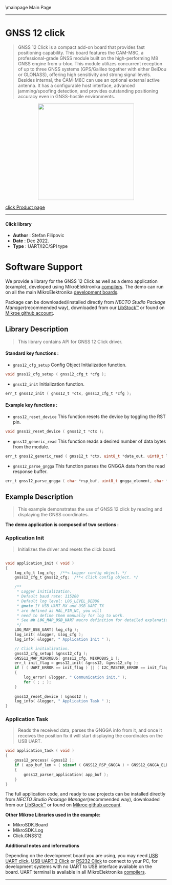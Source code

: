 \mainpage Main Page

---
# GNSS 12 click

> GNSS 12 Click is a compact add-on board that provides fast positioning capability. This board features the CAM-M8C, a professional-grade GNSS module built on the high-performing M8 GNSS engine from u-blox. This module utilizes concurrent reception of up to three GNSS systems (GPS/Galileo together with either BeiDou or GLONASS), offering high sensitivity and strong signal levels. Besides internal, the CAM-M8C can use an optional external active antenna. It has a configurable host interface, advanced jamming/spoofing detection, and provides outstanding positioning accuracy even in GNSS-hostile environments. 

<p align="center">
  <img src="https://download.mikroe.com/images/click_for_ide/gnss12_click.png" height=300px>
</p>

[click Product page](https://www.mikroe.com/gnss-12-click)

---


#### Click library

- **Author**        : Stefan Filipovic
- **Date**          : Dec 2022.
- **Type**          : UART/I2C/SPI type


# Software Support

We provide a library for the GNSS 12 Click
as well as a demo application (example), developed using MikroElektronika
[compilers](https://www.mikroe.com/necto-studio).
The demo can run on all the main MikroElektronika [development boards](https://www.mikroe.com/development-boards).

Package can be downloaded/installed directly from *NECTO Studio Package Manager*(recommended way), downloaded from our [LibStock&trade;](https://libstock.mikroe.com) or found on [Mikroe github account](https://github.com/MikroElektronika/mikrosdk_click_v2/tree/master/clicks).

## Library Description

> This library contains API for GNSS 12 Click driver.

#### Standard key functions :

- `gnss12_cfg_setup` Config Object Initialization function.
```c
void gnss12_cfg_setup ( gnss12_cfg_t *cfg );
```

- `gnss12_init` Initialization function.
```c
err_t gnss12_init ( gnss12_t *ctx, gnss12_cfg_t *cfg );
```

#### Example key functions :

- `gnss12_reset_device` This function resets the device by toggling the RST pin.
```c
void gnss12_reset_device ( gnss12_t *ctx );
```

- `gnss12_generic_read` This function reads a desired number of data bytes from the module.
```c
err_t gnss12_generic_read ( gnss12_t *ctx, uint8_t *data_out, uint8_t len );
```

- `gnss12_parse_gngga` This function parses the GNGGA data from the read response buffer.
```c
err_t gnss12_parse_gngga ( char *rsp_buf, uint8_t gngga_element, char *element_data );
```

## Example Description

> This example demonstrates the use of GNSS 12 click by reading and displaying the GNSS coordinates.

**The demo application is composed of two sections :**

### Application Init

> Initializes the driver and resets the click board.

```c

void application_init ( void )
{
    log_cfg_t log_cfg;  /**< Logger config object. */
    gnss12_cfg_t gnss12_cfg;  /**< Click config object. */

    /** 
     * Logger initialization.
     * Default baud rate: 115200
     * Default log level: LOG_LEVEL_DEBUG
     * @note If USB_UART_RX and USB_UART_TX 
     * are defined as HAL_PIN_NC, you will 
     * need to define them manually for log to work. 
     * See @b LOG_MAP_USB_UART macro definition for detailed explanation.
     */
    LOG_MAP_USB_UART( log_cfg );
    log_init( &logger, &log_cfg );
    log_info( &logger, " Application Init " );

    // Click initialization.
    gnss12_cfg_setup( &gnss12_cfg );
    GNSS12_MAP_MIKROBUS( gnss12_cfg, MIKROBUS_1 );
    err_t init_flag = gnss12_init( &gnss12, &gnss12_cfg );
    if ( ( UART_ERROR == init_flag ) || ( I2C_MASTER_ERROR == init_flag ) || ( SPI_MASTER_ERROR == init_flag ) )
    {
        log_error( &logger, " Communication init." );
        for ( ; ; );
    }
    
    gnss12_reset_device ( &gnss12 );
    log_info( &logger, " Application Task " );
}

```

### Application Task

> Reads the received data, parses the GNGGA info from it, and once it receives the position fix it will start displaying the coordinates on the USB UART.

```c
void application_task ( void )
{
    gnss12_process( &gnss12 );
    if ( app_buf_len > ( sizeof ( GNSS12_RSP_GNGGA ) + GNSS12_GNGGA_ELEMENT_SIZE ) ) 
    {
        gnss12_parser_application( app_buf );
    }
}
```

The full application code, and ready to use projects can be installed directly from *NECTO Studio Package Manager*(recommended way), downloaded from our [LibStock&trade;](https://libstock.mikroe.com) or found on [Mikroe github account](https://github.com/MikroElektronika/mikrosdk_click_v2/tree/master/clicks).

**Other Mikroe Libraries used in the example:**

- MikroSDK.Board
- MikroSDK.Log
- Click.GNSS12

**Additional notes and informations**

Depending on the development board you are using, you may need
[USB UART click](https://www.mikroe.com/usb-uart-click),
[USB UART 2 Click](https://www.mikroe.com/usb-uart-2-click) or
[RS232 Click](https://www.mikroe.com/rs232-click) to connect to your PC, for
development systems with no UART to USB interface available on the board. UART
terminal is available in all MikroElektronika
[compilers](https://shop.mikroe.com/compilers).

---
